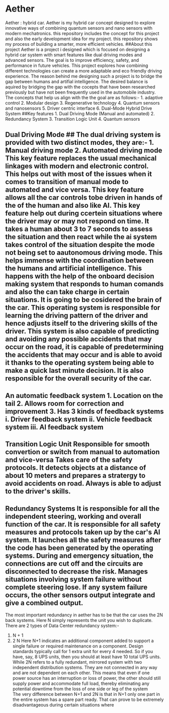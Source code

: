 # Aether
Aether : hybrid car. Aether is my hybrid car concept designed to explore innovative ways of combining quantum sensors and nano sensors with modern mechatronics. this repository includes the concept for this project and also the early development idea for my project.  this repository shows my process of building a smarter, more efficient vehicles.
##About this project                                                                                                                                                                            Aether is a project i designed which is focused on designing a hybrid car system with smart features like dual driving modes and advanced sensors. The goal is to improve efficiency, safety, and performance in future vehicles. This project explores how combining different technologies can create a more adaptable and eco friendly driving experience. The reason behind me designing such a project is to bridge the gap between humans and artifial intelligence. The desired balance is aquired by bridging the gap with the cocepts that have been researched previously but have not been frequently used in the automobile industry. The concepts that help us align with the the goal are as follows:-                                                                    1. adaptive control                                                                                                                                                                            2. Modular design                                                                                                                                                                              3. Regenerative technology                                                                                                                                                                     4. Quantum sensors and nanosensors                                                                                                                                                             5. Driver centric interface                                                                                                                                                                    6. Dual-Mode Hybrid Drive System
##Key features                                                                                                                                                                                  1. Dual Driving Mode (Manual and automated)                                                                                                                                                    2. Redundancy System                                                                                                                                                                           3. Transition Logic Unit                                                                                                                                                                       4. Quantum sensors
## Dual Driving Mode ##                                                                                                                                                                         The dual driving system is provided with two distinct modes, they are:-                                                                                                                        1. Manual driving mode                                                                                                                                                                         2. Automated driving mode                                                                                                                                                                      This key feature replaces the usual mechanical linkages with modern and electronic control. This helps out with most of the issues when it comes to transition of manual mode to automated and vice versa. This key feature allows all the car controls tobe driven in hands of the of the human and also like AI. This key feature help out during ccertein situations where the driver may or may not respond on time. It takes a human about 3 to 7 seconds to assess the situation and then react while the ai system takes control of the situation despite the mode not being set to aautonomous driving mode. This helps immense with the coordination between the humans and artificial intelligence. This happens with the help of the onboard decision making system that responds to human comands and also the can take charge in certain situations. It is going to be cosidered the brain of the car. This operating system is responsible for learning the driving pattern of the driver and hence adjusts itself to the drivering skills of the driver.                                                                   This system is also capable of predicting and avoiding any possible accidents that may occur on the road, it is capable of predetermining the accidents that may occur and is able to avoid it thanks to the operating system being able to make a quick last minute decision. It is also responsible for the overall security of the car.
## An automatic feedback system                                                                                                                                                              1. Location on the tail                                                                                                                                                                     2. Allows room for correction and improvement                                                                                                                                               3. Has 3 kinds of feedback systems                                                                                                                                                               i. Driver feedback system                                                                                                                                                                   ii. Vehicle feedback system                                                                                                                                                                 iii. AI feedback system                                                                                                                       
## Transition Logic Unit                                                                                                                                                                      Responsible for smooth convertion or switch from manual to automation and vice-versa                                                                                                       Takes care of the safety protocols. It detects objects at a distance of about 10 meters and prepares a stratergy to avoid accidents on road.                                               Always is able to adjust to the driver's skills.  
## Redundancy Systems                                                                                                                                                                          It is responsible for all the independent steering, working and overall function of the car. It is responsible for all safety measures and protocols taken up by the car's AI system. It launches all the safety measures after the code has been generated by the operating systems. During and emergency situation, the connections are cut off and the circuits are disconnected to decrease the risk. Manages situations involving system failure without complete steering lose. If any system failure occurs, the other sensors output integrate and give a combined output.                                                             
The most important redundancy in aether has to be that the  car uses the 2N back systems. Here N simply represents the unit you wish to duplicate. 
There are 2 types of Data Center redundancy system:- 
1. N + 1
2. 2 N 
Here N+1 indicates an additional component added to support a single failure or required maintenance on a component. Design standards typically call for 1 extra unit for every 4 needed. So if you have, say, 8 UPS units, then you should at least have 10 total UPS units.
While 2N refers to a fully redundant, mirrored system with two independent distribution systems. They are not connected in any way and are not dependent on each other. This means that even if one power source has an interruption or loss of power, the other should still supply power and accommodate full load, thereby eliminating any potential downtime from the loss of one side or leg of the system   
The very difference between N+1 and 2N is that in N+1 only one part in the entire system has a spare part ready. That can prove to be extremely disadvantageous during certain situations where                                                                                                                                                                                                                                          
